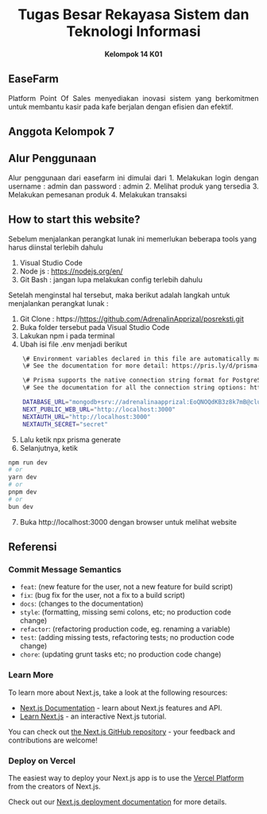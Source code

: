# <h1 align="center"> Tugas Besar Rekayasa Sistem dan Teknologi Informasi <h4 align="center"> Kelompok 14 K01 </h4> </h1>

## EaseFarm

<p align="justify"> Platform Point Of Sales menyediakan inovasi sistem yang berkomitmen untuk membantu kasir pada kafe berjalan dengan efisien dan efektif. <p>

## Anggota Kelompok 7



## Alur Penggunaan

<p align="justify"> Alur penggunaan dari easefarm ini dimulai dari 
  1. Melakukan login dengan username : admin dan password : admin
  2. Melihat produk yang tersedia
  3. Melakukan pemesanan produk
  4. Melakukan transaksi
</p>

## How to start this website?

Sebelum menjalankan perangkat lunak ini memerlukan beberapa tools yang harus diinstal terlebih dahulu

1. Visual Studio Code
2. Node js : https://nodejs.org/en/
3. Git Bash : jangan lupa melakukan config terlebih dahulu

Setelah menginstal hal tersebut, maka berikut adalah langkah untuk menjalankan perangkat lunak :

1. Git Clone : https://https://github.com/AdrenalinApprizal/posreksti.git
2. Buka folder tersebut pada Visual Studio Code
3. Lakukan npm i pada terminal
4. Ubah isi file .env menjadi berikut

```bash
    \# Environment variables declared in this file are automatically made available to Prisma.
    \# See the documentation for more detail: https://pris.ly/d/prisma-schema#accessing-environment-variables-from-the-schema

    \# Prisma supports the native connection string format for PostgreSQL, MySQL, SQLite, SQL Server, MongoDB and CockroachDB.
    \# See the documentation for all the connection string options: https://pris.ly/d/connection-strings

    DATABASE_URL="mongodb+srv://adrenalinaapprizal:EoQNOQdKB3z8k7mB@cluster0.cjqoqzj.mongodb.net/post-client?retryWrites=true&w=majority"
    NEXT_PUBLIC_WEB_URL="http://localhost:3000"
    NEXTAUTH_URL="http://localhost:3000"
    NEXTAUTH_SECRET="secret"
```

5. Lalu ketik npx prisma generate
6. Selanjutnya, ketik

```bash
npm run dev
# or
yarn dev
# or
pnpm dev
# or
bun dev
```

7. Buka http://localhost:3000 dengan browser untuk melihat website

## Referensi

### Commit Message Semantics

- `feat`: (new feature for the user, not a new feature for build script)
- `fix`: (bug fix for the user, not a fix to a build script)
- `docs`: (changes to the documentation)
- `style`: (formatting, missing semi colons, etc; no production code change)
- `refactor`: (refactoring production code, eg. renaming a variable)
- `test`: (adding missing tests, refactoring tests; no production code change)
- `chore`: (updating grunt tasks etc; no production code change)

### Learn More

To learn more about Next.js, take a look at the following resources:

- [Next.js Documentation](https://nextjs.org/docs) - learn about Next.js features and API.
- [Learn Next.js](https://nextjs.org/learn) - an interactive Next.js tutorial.

You can check out [the Next.js GitHub repository](https://github.com/vercel/next.js/) - your feedback and contributions are welcome!

### Deploy on Vercel

The easiest way to deploy your Next.js app is to use the [Vercel Platform](https://vercel.com/new?utm_medium=default-template&filter=next.js&utm_source=create-next-app&utm_campaign=create-next-app-readme) from the creators of Next.js.

Check out our [Next.js deployment documentation](https://nextjs.org/docs/deployment) for more details.